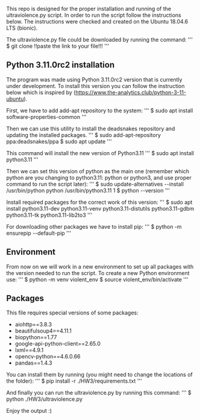 This repo is designed for the proper installation and running of the ultraviolence.py script. In order to run the script follow the instructions below.
The instructions were checked and created on the Ubuntu 18.04.6 LTS (bionic).

The ultraviolence.py file could be downloaded by running the command:
'''
$ git clone !!paste the link to your file!!!
'''

## Python 3.11.0rc2 installation

The program was made using Python 3.11.0rc2 version that is currently under development. To install this version you can follow the instruction below which is inspired by (https://www.the-analytics.club/python-3-11-ubuntu).

First, we have to add add-apt repository to the system:
'''
$ sudo apt install software-properties-common
'''

Then we can use this utility to install the deadsnakes repository and updating the installed packages.
'''
$ sudo add-apt-repository ppa:deadsnakes/ppa
$ sudo apt update
'''

This command will install the new version of Python3.11
'''
$ sudo apt install python3.11
'''

Then we can set this version of python as the main one (remember which python are you changing to python3.11: python or python3, and use proper command to run the script later):
'''
$ sudo update-alternatives --install /usr/bin/python python /usr/bin/python3.11 1
$ python --version
'''

Install required packages for the correct work of this version:
'''
$ sudo apt install python3.11-dev python3.11-venv python3.11-distutils python3.11-gdbm python3.11-tk python3.11-lib2to3
'''

For downloading other packages we have to install pip:
'''
$ python -m ensurepip --default-pip
'''

## Environment 

From now on we will work in a new environment to set up all packages with the version needed to run the script.
To create a new Python environment use:
'''
$ python -m venv violent_env
$ source violent_env/bin/activate
'''

## Packages

This file requires special versions of some packages:
* aiohttp==3.8.3
* beautifulsoup4==4.11.1
* biopython==1.77
* google-api-python-client==2.65.0
* lxml==4.9.1
* opencv-python==4.6.0.66
* pandas==1.4.3

You can install them by running (you might need to change the locations of the folder):
'''
$ pip install -r ./HW3/requirements.txt
'''

And finally you can run the ultraviolence.py by running this command:
'''
$ python ./HW3/ultraviolence.py

Enjoy the output :)

